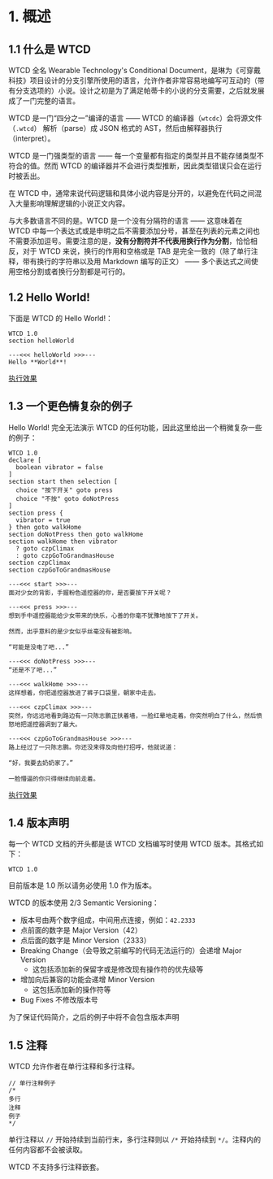 # 1. 概述
## 1.1 什么是 WTCD
WTCD 全名 Wearable Technology's Conditional Document，是琳为《可穿戴科技》项目设计的分支引擎所使用的语言，允许作者非常容易地编写可互动的（带有分支选项的）小说。设计之初是为了满足帕蒂卡的小说的分支需要，之后就发展成了一门完整的语言。

WTCD 是一门“四分之一”编译的语言 —— WTCD 的编译器（`wtcdc`）会将源文件（`.wtcd`） 解析（parse）成 JSON 格式的 AST，然后由解释器执行（interpret）。

WTCD 是一门强类型的语言 —— 每一个变量都有指定的类型并且不能存储类型不符合的值。然而 WTCD 的编译器并不会进行类型推断，因此类型错误只会在运行时被丢出。

在 WTCD 中，通常来说代码逻辑和具体小说内容是分开的，以避免在代码之间混入大量影响理解逻辑的小说正文内容。

与大多数语言不同的是。WTCD 是一个没有分隔符的语言 —— 这意味着在 WTCD 中每一个表达式或是申明之后不需要添加分号，甚至在列表的元素之间也不需要添加逗号。需要注意的是，**没有分割符并不代表用换行作为分割**，恰恰相反，对于 WTCD 来说，换行的作用和空格或是 TAB 是完全一致的（除了单行注释，带有换行的字符串以及用 Markdown 编写的正文） —— 多个表达式之间使用空格分割或者换行分割都是可行的。


## 1.2 Hello World!
下面是 WTCD 的 Hello World!：

```wtcd
WTCD 1.0
section helloWorld

---<<< helloWorld >>>---
Hello **World**!
```

[执行效果](./例子/Hello-World.wtcd)

## 1.3 一个更~~色情~~复杂的例子
Hello World! 完全无法演示 WTCD 的任何功能，因此这里给出一个稍微复杂一些的例子：

```wtcd
WTCD 1.0
declare [
  boolean vibrator = false
]
section start then selection [
  choice "按下开关" goto press
  choice "不按" goto doNotPress
]
section press {
  vibrator = true
} then goto walkHome
section doNotPress then goto walkHome
section walkHome then vibrator
  ? goto czpClimax
  : goto czpGoToGrandmasHouse
section czpClimax
section czpGoToGrandmasHouse

---<<< start >>>---
面对少女的背影，手握粉色遥控器的你，是否要按下开关呢？

---<<< press >>>---
想到手中遥控器能给少女带来的快乐，心善的你毫不犹豫地按下了开关。

然而，出乎意料的是少女似乎丝毫没有被影响。

“可能是没电了吧...”

---<<< doNotPress >>>---
“还是不了吧...”

---<<< walkHome >>>---
这样想着，你把遥控器放进了裤子口袋里，朝家中走去。

---<<< czpClimax >>>---
突然，你远远地看到路边有一只陈志鹏正扶着墙，一脸红晕地走着。你突然明白了什么，然后愤怒地把遥控器调到了最大。

---<<< czpGoToGrandmasHouse >>>---
路上经过了一只陈志鹏。你还没来得及向他打招呼，他就说道：

“好，我要去奶奶家了。”

一脸懵逼的你只得继续向前走着。
```

[执行效果](./例子/稍微复杂点的涉及跳蛋的例子.wtcd)

## 1.4 版本声明
每一个 WTCD 文档的开头都是该 WTCD 文档编写时使用 WTCD 版本。其格式如下：

```wtcd
WTCD 1.0
```

目前版本是 1.0 所以请务必使用 1.0 作为版本。

WTCD 的版本使用 2/3 Semantic Versioning：

- 版本号由两个数字组成，中间用点连接，例如：`42.2333`
- 点前面的数字是 Major Version（42）
- 点后面的数字是 Minor Version（2333）
- Breaking Change（会导致之前编写的代码无法运行的）会递增 Major Version
  - 这包括添加新的保留字或是修改现有操作符的优先级等
- 增加向后兼容的功能会递增 Minor Version
  - 这包括添加新的操作符等
- Bug Fixes 不修改版本号

为了保证代码简介，之后的例子中将不会包含版本声明

## 1.5 注释
WTCD 允许作者在单行注释和多行注释。

```wtcd
// 单行注释例子
/*
多行
注释
例子
*/
```

单行注释以 `//` 开始持续到当前行末，多行注释则以 `/*` 开始持续到 `*/`。注释内的任何内容都不会被读取。

WTCD 不支持多行注释嵌套。

